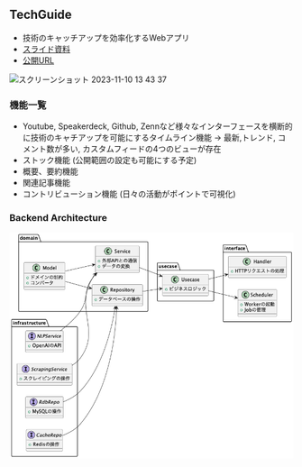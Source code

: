 ## TechGuide 
- 技術のキャッチアップを効率化するWebアプリ
- [スライド資料](https://www.canva.com/design/DAFrN62dO18/o8oX1WvMlyUHB_QwoIKRnw/edit?utm_content=DAFrN62dO18&utm_campaign=designshare&utm_medium=link2&utm_source=sharebutton)
- [公開URL](https://www.tech-guide.jp/about
)
<img width="686" alt="スクリーンショット 2023-11-10 13 43 37" src="https://github.com/cocoide/tech-guide/assets/113165849/21f532ec-b835-4d28-9959-01d96e9d6e83">

### 機能一覧
- Youtube, Speakerdeck, Github, Zennなど様々なインターフェースを横断的に技術のキャチアップを可能にするタイムライン機能
→ 最新,トレンド, コメント数が多い, カスタムフィードの4つのビューが存在
- ストック機能 (公開範囲の設定も可能にする予定)
- 概要、要約機能
- 関連記事機能
- コントリビューション機能 (日々の活動がポイントで可視化)

### Backend Architecture
![Architecture](https://raw.githubusercontent.com/cocoide/tech-guide/main/backend/docs/architecture.png)
